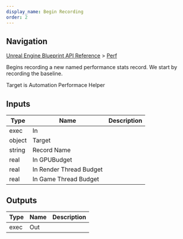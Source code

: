 ```yaml
---
display_name: Begin Recording
order: 2
---
```

## Navigation

[Unreal Engine Blueprint API Reference](https://dev.epicgames.com/documentation/en-us/unreal-engine/BlueprintAPI) > [Perf](https://dev.epicgames.com/documentation/en-us/unreal-engine/BlueprintAPI/Perf_1)

Begins recording a new named performance stats record. We start by recording the baseline.

Target is Automation Performace Helper

## Inputs

| Type | Name | Description |
| --- | --- | --- |
| exec | In |  |
| object | Target |  |
| string | Record Name |  |
| real | In GPUBudget |  |
| real | In Render Thread Budget |  |
| real | In Game Thread Budget |  |

## Outputs

| Type | Name | Description |
| --- | --- | --- |
| exec | Out |  |
